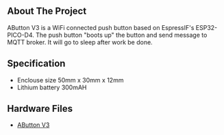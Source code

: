 ## About The Project

AButton V3 is a WiFi connected push button based on EspressIF's ESP32-PICO-D4.  The push button "boots up" the button and send message to MQTT broker. It will go to sleep after work be done.

## Specification

* Enclouse size 50mm x 30mm x 12mm
* Lithium battery 300mAH

## Hardware Files

* [AButton V3](https://github.com/AprilBrother/ab-hardware/tree/master/abutton-v3)
